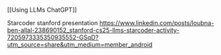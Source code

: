 [[Using LLMs ChatGPT]]

Starcoder stanford presentation
https://www.linkedin.com/posts/loubna-ben-allal-238690152_stanford-cs25-llms-starcoder-activity-7205973335350935552-GSqD?utm_source=share&utm_medium=member_android